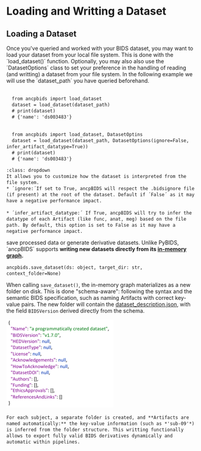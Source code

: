 # Loading and Writting a Dataset

## Loading a Dataset

Once you've queried and worked with your BIDS dataset, you may want to load your dataset from your local file system. This is done with the ´load_dataset()´ function. Optionally, you may also  also use the ´DatasetOptions´ class to set your preference in the handling of reading (and writting) a dataset from your file system. In the following example we will use the ´dataset_path´ you have queried beforehand.

```{tab-item} Simple loading

  from ancpbids import load_dataset
  dataset = load_dataset(dataset_path)
  # print(dataset)
  # {'name': 'ds003483'}

```

```{tab-item} Loading with DatasetOptions

  from ancpbids import load_dataset, DatasetOptins
  dataset = load_dataset(dataset_path, DatasetOptions(ignore=False, infer_artifact_datatype=True))
  # print(dataset)
  # {'name': 'ds003483'}

```


```{admonition} DatasetOptions:
:class: dropdown
It allows you to customize how the dataset is interpreted from the file system.
* ´ignore:´If set to True, ancpBIDS will respect the .bidsignore file (if present) at the root of the dataset. Default if ´False´ as it may have a negative performance impact.

* ´infer_artifact_datatype:´ If True, ancpBIDS will try to infer the datatype of each Artifact (like func, anat, meg) based on the file path. By default, this option is set to False as it may have a negative performance impact.

```






save processed data or generate derivative datasets. Unlike PyBIDS, ´ancpBIDS´ supports **writing new datasets directly from its [in-memory graph](https://ancplaboldenburg.github.io/ancpbids_documentation/extra/inmemory.html).**

    ancpbids.save_dataset(ds: object, target_dir: str, context_folder=None)


When calling `save_dataset()`, the in-memory graph materializes as a new folder on disk. This is done "schema-aware": following the syntax and the semantic BIDS specification, such as naming Artifacts with correct key-value pairs. The new folder will contain the [dataset_description.json](https://alexisbaxman.github.io/ancpbids_documentation/extra/inmemory.html#the-model-of-a-bids-dataset), with the field `BIDSVersion` derived directly from the schema.

![dataset_description_json](../static/dataset_description_json.png)

```{note}
For each subject, a separate folder is created, and **Artifacts are named automatically:** the key-value information (such as *'sub-09'*) is inferred from the folder structure. This writting functionally allows to export fully valid BIDS derivatives dynamically and automatic within pipelines. 

```




